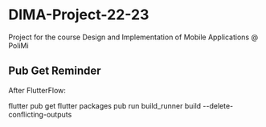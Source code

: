 # DIMA-Project-22-23
Project for the course Design and Implementation of Mobile Applications @ PoliMi

## Pub Get Reminder
After FlutterFlow:

flutter pub get
flutter packages pub run build_runner build --delete-conflicting-outputs
